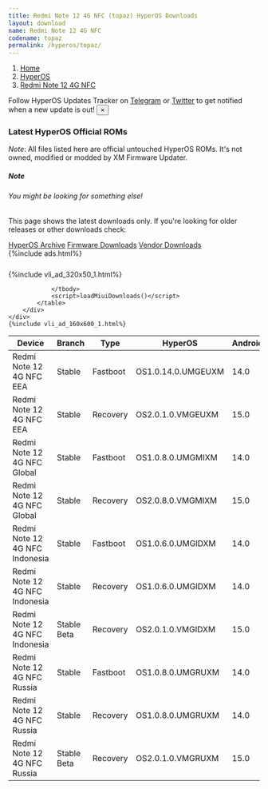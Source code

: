 ```yaml
---
title: Redmi Note 12 4G NFC (topaz) HyperOS Downloads
layout: download
name: Redmi Note 12 4G NFC
codename: topaz
permalink: /hyperos/topaz/
---
```

<nav aria-label="breadcrumb">
    <ol class="breadcrumb">
        <li class="breadcrumb-item"><a href="/">Home</a></li>
        <li class="breadcrumb-item"><a href="/hyperos/">HyperOS</a></li>
        <li class="breadcrumb-item active" aria-current="page"><a href="/hyperos/topaz/">Redmi Note 12 4G NFC</a></li>
    </ol>
</nav>
<div class="alert alert-primary alert-dismissible fade show" role="alert">
    Follow HyperOS Updates Tracker on <a href="https://t.me/MIUIUpdatesTracker" class="alert-link">Telegram</a>
     or <a href="https://twitter.com/MiFwUpdater" class="alert-link">Twitter</a> to get notified when a new update is out!
    <button type="button" class="close" data-dismiss="alert" aria-label="Close">
        <span aria-hidden="true">&times;</span>
    </button>
</div>

### Latest HyperOS Official ROMs
*Note*: All files listed here are official untouched HyperOS ROMs. It's not owned, modified or modded by XM Firmware Updater.
<div class="card">
  <div class="card-body">
    <h5 class="card-title">Note</h5>
    <h6 class="card-subtitle mb-2 text-muted">You might be looking for something else!</h6>
    <p class="card-text">This page shows the latest downloads only.
     If you're looking for older releases or other downloads check:</p>
    <a href="/archive/hyperos/topaz/" class="card-link">HyperOS Archive</a>
    <a href="/firmware/topaz/" class="card-link">Firmware Downloads</a>
    <a href="/vendor/topaz/" class="card-link">Vendor Downloads</a>
  </div>
</div>
{%include ads.html%}
<div class="row justify-content-center">
    <div class="col-10">
        <div class="table-responsive-md" style="margin-top: 25px;">
            {%include vli_ad_320x50_1.html%}
            <table id="miui" class="display dt-responsive nowrap compact table table-striped table-hover table-sm">
                <thead class="thead-dark">
                    <tr>
                        <th data-ref="device">Device</th>
                        <th data-ref="branch">Branch</th>
                        <th data-ref="type">Type</th>
                        <th data-ref="miui">HyperOS</th>
                        <th data-ref="android">Android</th>
                        <th data-ref="size">Size</th>
                        <th data-ref="size">Date</th>
                        <th data-ref="link">Link</th>
                    </tr>
                </thead>
                <tbody>
                <tr><td>Redmi Note 12 4G NFC EEA</td><td>Stable</td><td>Fastboot</td><td>OS1.0.14.0.UMGEUXM</td><td>14.0</td><td>7.0 GB</td><td>2024-11-15</td><td><a href="/hyperos/topaz/stable/OS1.0.14.0.UMGEUXM/">Download</a></td></tr>
<tr><td>Redmi Note 12 4G NFC EEA</td><td>Stable</td><td>Recovery</td><td>OS2.0.1.0.VMGEUXM</td><td>15.0</td><td>4.7 GB</td><td>2024-12-30</td><td><a href="/hyperos/topaz/stable/OS2.0.1.0.VMGEUXM/">Download</a></td></tr>
<tr><td>Redmi Note 12 4G NFC Global</td><td>Stable</td><td>Fastboot</td><td>OS1.0.8.0.UMGMIXM</td><td>14.0</td><td>7.5 GB</td><td>2024-12-07</td><td><a href="/hyperos/topaz/stable/OS1.0.8.0.UMGMIXM/">Download</a></td></tr>
<tr><td>Redmi Note 12 4G NFC Global</td><td>Stable</td><td>Recovery</td><td>OS2.0.8.0.VMGMIXM</td><td>15.0</td><td>4.7 GB</td><td>2024-12-25</td><td><a href="/hyperos/topaz/stable/OS2.0.8.0.VMGMIXM/">Download</a></td></tr>
<tr><td>Redmi Note 12 4G NFC Indonesia</td><td>Stable</td><td>Fastboot</td><td>OS1.0.6.0.UMGIDXM</td><td>14.0</td><td>6.7 GB</td><td>2024-09-30</td><td><a href="/hyperos/topaz/stable/OS1.0.6.0.UMGIDXM/">Download</a></td></tr>
<tr><td>Redmi Note 12 4G NFC Indonesia</td><td>Stable</td><td>Recovery</td><td>OS1.0.6.0.UMGIDXM</td><td>14.0</td><td>4.4 GB</td><td>2024-10-12</td><td><a href="/hyperos/topaz/stable/OS1.0.6.0.UMGIDXM/">Download</a></td></tr>
<tr><td>Redmi Note 12 4G NFC Indonesia</td><td>Stable Beta</td><td>Recovery</td><td>OS2.0.1.0.VMGIDXM</td><td>15.0</td><td>4.6 GB</td><td>2025-01-14</td><td><a href="/hyperos/topaz/stable beta/OS2.0.1.0.VMGIDXM/">Download</a></td></tr>
<tr><td>Redmi Note 12 4G NFC Russia</td><td>Stable</td><td>Fastboot</td><td>OS1.0.8.0.UMGRUXM</td><td>14.0</td><td>7.2 GB</td><td>2024-12-03</td><td><a href="/hyperos/topaz/stable/OS1.0.8.0.UMGRUXM/">Download</a></td></tr>
<tr><td>Redmi Note 12 4G NFC Russia</td><td>Stable</td><td>Recovery</td><td>OS1.0.8.0.UMGRUXM</td><td>14.0</td><td>4.4 GB</td><td>2024-12-10</td><td><a href="/hyperos/topaz/stable/OS1.0.8.0.UMGRUXM/">Download</a></td></tr>
<tr><td>Redmi Note 12 4G NFC Russia</td><td>Stable Beta</td><td>Recovery</td><td>OS2.0.1.0.VMGRUXM</td><td>15.0</td><td>4.6 GB</td><td>2025-01-13</td><td><a href="/hyperos/topaz/stable beta/OS2.0.1.0.VMGRUXM/">Download</a></td></tr>

                </tbody>
                <script>loadMiuiDownloads()</script>
            </table>
        </div>
    </div>
    {%include vli_ad_160x600_1.html%}
</div>
